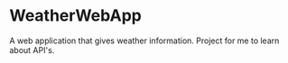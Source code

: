 # WeatherWebApp
A web application that gives weather information. Project for me to learn about API's.
